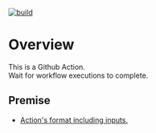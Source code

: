 [![build](https://github.com/begyyal/act_wait_workflows_completion/actions/workflows/build.yml/badge.svg?branch=master)](https://github.com/begyyal/act_wait_workflows_completion/actions/workflows/build.yml)

# Overview

This is a Github Action.  
Wait for workflow executions to complete.  

## Premise

- [Action's format including inputs.](https://github.com/begyyal/act_sequential_execution/blob/master/action.yml)
